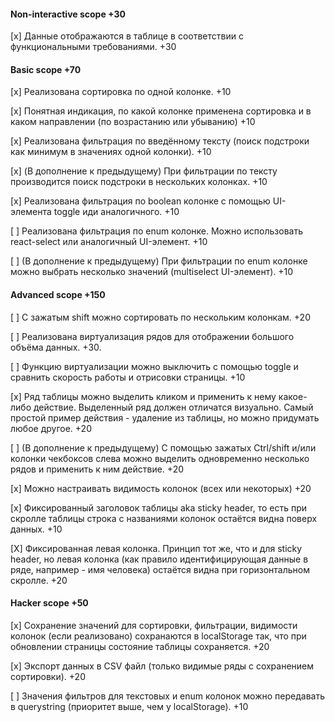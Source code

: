#### Non-interactive scope +30
[x] Данные отображаются в таблице в соответствии с функциональными требованиями. +30

#### Basic scope +70
[x] Реализована сортировка по одной колонке. +10

[x] Понятная индикация, по какой колонке применена сортировка и в каком направлении (по возрастанию или убыванию) +10

[x] Реализована фильтрация по введённому тексту (поиск подстроки как минимум в значениях одной колонки). +10

[x] (В дополнение к предыдущему) При фильтрации по тексту производится поиск подстроки в нескольких колонках. +10

[x] Реализована фильтрация по boolean колонке с помощью UI-элемента toggle иди аналогичного. +10

[ ] Реализована фильтрация по enum колонке. Можно использовать react-select или аналогичный UI-элемент. +10

[ ] (В дополнение к предыдущему) При фильтрации по enum колонке можно выбрать несколько значений (multiselect UI-элемент). +10

#### Advanced scope +150
[ ] С зажатым shift можно сортировать по нескольким колонкам. +20

[ ] Реализована виртуализация рядов для отображении большого объёма данных. +30.

[ ] Функцию виртуализации можно выключить c помощью toggle и сравнить скорость работы и отрисовки страницы. +10

[x] Ряд таблицы можно выделить кликом и применить к нему какое-либо действие. Выделенный ряд должен отличатся визуально. Самый простой пример действия - удаление из таблицы, но можно придумать любое другое. +20

[ ] (В дополнение к предыдущему) С помощью зажатых Ctrl/shift и/или колонки чекбоксов слева можно выделить одновременно несколько рядов и применить к ним действие. +20

[x] Можно настраивать видимость колонок (всех или некоторых) +20

[x] Фиксированный заголовок таблицы aka sticky header, то есть при скролле таблицы строка с названиями колонок остаётся видна поверх данных. +10

[X] Фиксированная левая колонка. Принцип тот же, что и для sticky header, но левая колонка (как правило идентифицирующая данные в ряде, например - имя человека) остаётся видна при горизонтальном скролле. +20

#### Hacker scope +50

[x] Сохранение значений для сортировки, фильтрации, видимости колонок (если реализовано) сохранаются в localStorage так, что при обновлении страницы состояние таблицы сохраняется. +20

[x] Экспорт данных в CSV файл (только видимые ряды с сохранением сортировки). +20

[ ] Значения фильтров для текстовых и enum колонок можно передавать в querystring (приоритет выше, чем у localStorage). +10